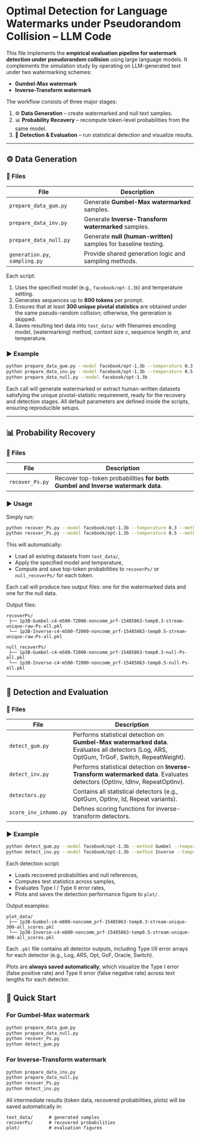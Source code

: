 # Optimal Detection for Language Watermarks under Pseudorandom Collision – LLM Code

This file implements the **empirical evaluation pipeline for watermark detection under pseudorandom collision** using large language models. It complements the simulation study by operating on LLM-generated text under two watermarking schemes:
- **Gumbel-Max watermark**
- **Inverse-Transform watermark**

The workflow consists of three major stages:

1. ⚙️ **Data Generation** – create watermarked and null text samples.  
2. 📊 **Probability Recovery** – recompute token-level probabilities from the same model.  
3. 🧪 **Detection & Evaluation** – run statistical detection and visualize results.

---

## ⚙️ Data Generation

### 📂 Files
| File | Description |
|------|--------------|
| `prepare_data_gum.py` | Generate **Gumbel-Max watermarked** samples. |
| `prepare_data_inv.py` | Generate **Inverse-Transform watermarked** samples. |
| `prepare_data_null.py` | Generate **null (human-written)** samples for baseline testing. |
| `generation.py`, `sampling.py` | Provide shared generation logic and sampling methods. |

Each script:
1. Uses the specified model (e.g., `facebook/opt-1.3b`) and temperature setting.  
2. Generates sequences up to **800 tokens** per prompt.  
3. Ensures that at least **300 unique pivotal statistics** are obtained under the same pseudo-random collision; otherwise, the generation is skipped.  
4. Saves resulting text data into `text_data/` with filenames encoding model, (watermarking) method, context size *c*, sequence length *m*, and temperature.

### ▶️ Example
```bash
python prepare_data_gum.py --model facebook/opt-1.3b --temperature 0.3
python prepare_data_inv.py --model facebook/opt-1.3b --temperature 0.5
python prepare_data_null.py --model facebook/opt-1.3b
````
Each call will generate watermarked or extract human-written datasets satisfying the unique pivotal-statistic requirement, ready for the recovery and detection stages.
All default parameters are defined inside the scripts, ensuring reproducible setups.

---

## 📊 Probability Recovery

### 📂 Files

| File                 | Description                                                                     |
| -------------------- | ------------------------------------------------------------------------------- |
| `recover_Ps.py`      | Recover top-token probabilities **for both Gumbel and Inverse watermark data**. |

### ▶️ Usage

Simply run:

```bash
python recover_Ps.py --model facebook/opt-1.3b --temperature 0.3 --method Gumbel   # For Gumbel
python recover_Ps.py --model facebook/opt-1.3b --temperature 0.5 --method Inverse  # For Inverse

```

This will automatically:

* Load all existing datasets from `text_data/`,
* Apply the specified model and temperature,
* Compute and save top-token probabilities to `recoverPs/` or `null_recoverPs/` for each token.

Each call will produce two output files: one for the watermarked data and one for the null data.

Output files:
```
recoverPs/
 ├── 1p3B-Gumbel-c4-m500-T2000-noncomm_prf-15485863-temp0.3-stream-unique-raw-Ps-all.pkl
 └── 1p3B-Inverse-c4-m500-T2000-noncomm_prf-15485863-temp0.5-stream-unique-raw-Ps-all.pkl

null_recoverPs/
 ├── 1p3B-Gumbel-c4-m500-T2000-noncomm_prf-15485863-temp0.3-null-Ps-all.pkl
 └── 1p3B-Inverse-c4-m500-T2000-noncomm_prf-15485863-temp0.5-null-Ps-all.pkl

```

---

## 🧪 Detection and Evaluation

### 📂 Files

| File                  | Description                                                                     |
| --------------------- | ------------------------------------------------------------------------------- |
| `detect_gum.py` | Performs statistical detection on **Gumbel-Max watermarked data**. Evaluates all detectors (Log, ARS, OptGum, TrGoF, Switch, RepeatWeight). |
| `detect_inv.py` | Performs statistical detection on **Inverse-Transform watermarked data**. Evaluates detectors (OptInv, IdInv, RepeatOptInv).                |
| `detectors.py`        | Contains all statistical detectors (e.g., OptGum, OptInv, Id, Repeat variants). |               |
| `score_inv_inhomo.py` | Defines scoring functions for inverse-transform detectors.                      |

### ▶️ Example

```bash
python detect_gum.py --model facebook/opt-1.3b --method Gumbel --temperature 0.3
python detect_inv.py --model facebook/opt-1.3b --method Inverse --temperature 0.5
```

Each detection script:

* Loads recovered probabilities and null references,
* Computes test statistics across samples,
* Evaluates Type I / Type II error rates,
* Plots and saves the detection performance figure to `plot/`.

Output examples:

```
plot_data/
 ├── 1p3B-Gumbel-c4-m800-noncomm_prf-15485863-temp0.3-stream-unique-300-all_scores.pkl
 └── 1p3B-Inverse-c4-m800-noncomm_prf-15485863-temp0.5-stream-unique-300-all_scores.pkl
```

Each `.pkl` file contains all detector outputs, including Type I/II error arrays for each detector (e.g., Log, ARS, Opt, GoF, Oracle, Switch). 

Plots are **always saved automatically**, which visualize the Type I error (false positive rate) and Type II error (false negative rate) across text lengths for each detector.


## 🧠 Quick Start

### For Gumbel-Max watermark

```bash
python prepare_data_gum.py
python prepare_data_null.py
python recover_Ps.py
python detect_gum.py
```

### For Inverse-Transform watermark

```bash
python prepare_data_inv.py
python prepare_data_null.py
python recover_Ps.py
python detect_inv.py
```

All intermediate results (token data, recovered probabilities, plots) will be saved automatically in:

```
text_data/      # generated samples
recoverPs/      # recovered probabilities
plot/           # evaluation figures
```
